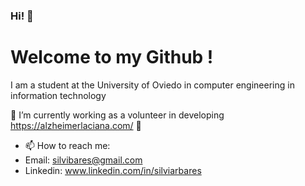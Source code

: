 ### Hi! :smiling_face_with_three_hearts:

# Welcome to my Github !
I am a student at the University of Oviedo in computer engineering in information technology

 :raised_hands: I’m currently working  as a volunteer in developing  https://alzheimerlaciana.com/ :raised_hands:

  
  - 📫 How to reach me:
  -  Email: silvibares@gmail.com
  -  Linkedin: www.linkedin.com/in/silviarbares 

